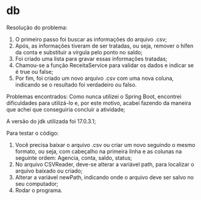 # db

Resolução do problema:
1) O primeiro passo foi buscar as informações do arquivo .csv; 
2) Após, as informações tiveram de ser tratadas, ou seja, remover o hífen da conta e substituir a vírgula pelo ponto no saldo;
3) Foi criado uma lista para gravar essas informações tratadas;
4) Chamou-se a função ReceitaService para validar os dados e indicar se é true ou false;
5) Por fim, foi criado um novo arquivo .csv com uma nova coluna, indicando se o resultado foi verdadeiro ou falso.

Problemas encontrados: Como nunca utilizei o Spring Boot, encontrei dificuldades para utilizá-lo e, por este motivo, 
acabei fazendo da maneira que achei que conseguiria concluir a atividade;

A versão do jdk utilizada foi 17.0.3.1;

Para testar o código:
1) Você precisa baixar o arquivo .csv ou criar um novo seguindo o mesmo formato, ou seja, com cabeçalho na primeira linha e as colunas na seguinte ordem:
Agencia, conta, saldo, status;
2) No arquivo CSVReader, deve-se alterar a variável path, para localizar o arquivo baixado ou criado;
3) Alterar a variável newPath, indicando onde o arquivo deve ser salvo no seu computador;
4) Rodar o programa.

